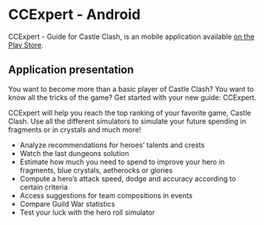 ﻿# CCExpert - Android

CCExpert - Guide for Castle Clash, is an mobile application available [on the Play Store](https://play.google.com/store/apps/details?id=fr.tordesillas.ccexpert).

## Application presentation

You want to become more than a basic player of Castle Clash? You want to know all the tricks of the game? Get started with your new guide: CCExpert.  
  
CCExpert will help you reach the top ranking of your favorite game, Castle Clash. Use all the different simulators to simulate your future spending in fragments or in crystals and much more!  
- Analyze recommendations for heroes’ talents and crests
- Watch the last dungeons solution
- Estimate how much you need to spend to improve your hero in fragments, blue crystals, aetherocks or glories
- Compute a hero’s attack speed, dodge and accuracy according to certain criteria
- Access suggestions for team compositions in events
- Compare Guild War statistics
- Test your luck with the hero roll simulator